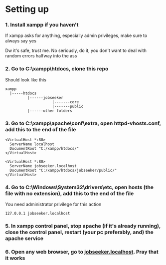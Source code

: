 # Setting up

### 1. Install xampp if you haven't

If xampp asks for anything, especially admin privileges, make sure to always say yes

Dw it's safe, trust me. No seriously, do it, you don't want to deal with random errors halfway into the ass

### 2. Go to C:\xampp\htdocs, clone this repo

Should look like this
```
xampp
  |-----htdocs
          |------jobseeker
                     |-------core
                     |-------public
          |------other folders
```
### 3. Go to C:\xampp\apache\conf\extra, open httpd-vhosts.conf, add this to the end of the file
```
<VirtualHost *:80>
  ServerName localhost
  DocumentRoot "C:/xampp/htdocs/"
</VirtualHost>

<VirtualHost *:80>
  ServerName jobseeker.localhost
  DocumentRoot "C:/xampp/htdocs/jobseeker/public/"
</VirtualHost>
```
### 4. Go to C:\Windows\System32\drivers\etc, open hosts (the file with no extension), add this to the end of the file

You need administrator privilege for this action
```
127.0.0.1 jobseeker.localhost
```

### 5. In xampp control panel, stop apache (if it's already running), close the control panel, restart (your pc preferably, and) the apache service

### 6. Open any web browser, go to [jobseeker.localhost](http://jobseeker.localhost/). Pray that it works
